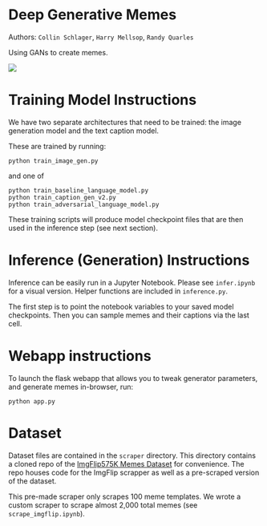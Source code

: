 # Deep Generative Memes

Authors: `Collin Schlager`, `Harry Mellsop`, `Randy Quarles` 


Using GANs to create memes.

<img src="https://user-images.githubusercontent.com/23715298/157612839-3c0dede6-15bd-4473-b971-f65885ff96df.png">

# Training Model Instructions

We have two separate architectures that need to be trained: 
the image generation model and the text caption model.

These are trained by running:

```
python train_image_gen.py
```

and one of

```
python train_baseline_language_model.py
python train_caption_gen_v2.py
python train_adversarial_language_model.py
```

These training scripts will produce model checkpoint files that are then used in the inference
step (see next section).

# Inference (Generation) Instructions

Inference can be easily run in a Jupyter Notebook. Please see `infer.ipynb` for a visual version. Helper functions are included in `inference.py`.

The first step is to point the notebook variables to your saved model checkpoints.
Then you can sample memes and their captions via the last cell.

# Webapp instructions

To launch the flask webapp that allows you to tweak generator parameters, and generate memes in-browser, run:

```
python app.py
```

# Dataset

Dataset files are contained in the `scraper` directory. This directory contains a cloned repo of the [ImgFlip575K Memes Dataset](https://github.com/schesa/ImgFlip575K_Dataset) for convenience. The repo houses code for the ImgFlip scrapper as well as a pre-scraped version of the dataset.

This pre-made scraper only scrapes 100 meme templates. We wrote a custom scraper to scrape almost 2,000 total memes (see `scrape_imgflip.ipynb`). 
